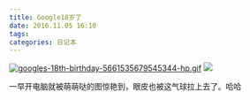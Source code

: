 ```yaml
---
title: Google18岁了
date: 2016.11.05 16:10
tags: 
categories: 日记本
---
```


[![googles-18th-birthday-5661535679545344-hp.gif](https://www.google.com.hk/logos/doodles/2016/googles-18th-birthday-5661535679545344-hp.gif)](https://www.google.com.hk/search?newwindow=1&safe=strict&site=&q=Google&oi=ddle&ct=googles-18th-birthday-5661535679545344-hp&hl=zh-CN&sa=X&ved=0ahUKEwjo8uvknq7PAhVEH5QKHV40De0QPQgE)
![](http://upload-images.jianshu.io/upload_images/1171873-fa08b5a26d07154d.png?imageMogr2/auto-orient/strip%7CimageView2/2/w/1240)

一早开电脑就被萌萌哒的图惊艳到，眼皮也被这气球拉上去了。哈哈
